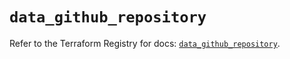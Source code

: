 # `data_github_repository`

Refer to the Terraform Registry for docs: [`data_github_repository`](https://registry.terraform.io/providers/integrations/github/6.2.1/docs/data-sources/repository).
